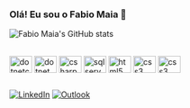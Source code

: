 ### Olá! Eu sou o Fabio Maia 👋

![Fabio Maia's GitHub stats](https://github-readme-stats.vercel.app/api?username=fabiomaiac&show_icons=true&theme=dark)

<div style="display: inline_block"><br/>

   <img align="center" alt="dotnetcore" height="30" width="40" src="https://cdn.jsdelivr.net/gh/devicons/devicon/icons/dotnetcore/dotnetcore-original.svg" />     
   <img align="center" alt="dotnet" height="30" width="40" src="https://cdn.jsdelivr.net/gh/devicons/devicon/icons/dot-net/dot-net-plain-wordmark.svg" />
   <img align="center" alt="csharp" height="30" width="40" src="https://cdn.jsdelivr.net/gh/devicons/devicon/icons/csharp/csharp-original.svg" />
   <img align="center" alt="sqlserver" height="30" width="40" src="https://cdn.jsdelivr.net/gh/devicons/devicon/icons/microsoftsqlserver/microsoftsqlserver-plain-wordmark.svg" />
   <img align="center" alt="html5" height="30" width="40" src="https://cdn.jsdelivr.net/gh/devicons/devicon/icons/html5/html5-original.svg" />
   <img align="center" alt="css3" height="30" width="40" src="https://cdn.jsdelivr.net/gh/devicons/devicon/icons/css3/css3-original.svg" />
   <img align="center" alt="css3" height="30" width="40" src="https://cdn.jsdelivr.net/gh/devicons/devicon/icons/javascript/javascript-plain.svg" />
   
   ##
   
[![LinkedIn](https://img.shields.io/badge/LinkedIn-0077B5?style=for-the-badge&logo=linkedin&logoColor=white)](https://www.linkedin.com/in/fabiomaiac/)
[![Outlook](https://img.shields.io/badge/Microsoft_Outlook-0078D4?style=for-the-badge&logo=microsoft-outlook&logoColor=white)](mailto:fabio.maia1@outlook.com)
          
    
          
   
<div/>



                    

